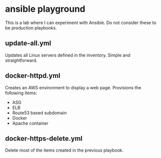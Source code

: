 # ansible playground
This is a lab where I can experiment with Ansible. Do not consider these to be production playbooks.

## update-all.yml
Updates all Linux servers defined in the inventory. Simple and straightforward.

## docker-httpd.yml
Creates an AWS environment to display a web page. Provisions the following items:

* ASG
* ELB
* Route53 based subdomain
* Docker
* Apache container

## docker-https-delete.yml
Delete most of the items created in the previous playbook.